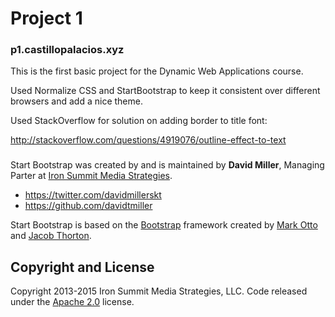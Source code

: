 # Project 1

### p1.castillopalacios.xyz

This is the first basic project for the Dynamic Web Applications course.


Used Normalize CSS and StartBootstrap to keep it consistent over different browsers and add a nice theme.

Used StackOverflow for solution on adding border to title font:

http://stackoverflow.com/questions/4919076/outline-effect-to-text


###



Start Bootstrap was created by and is maintained by **David Miller**, Managing Parter at [Iron Summit Media Strategies](http://www.ironsummitmedia.com/).

* https://twitter.com/davidmillerskt
* https://github.com/davidtmiller

Start Bootstrap is based on the [Bootstrap](http://getbootstrap.com/) framework created by [Mark Otto](https://twitter.com/mdo) and [Jacob Thorton](https://twitter.com/fat).

## Copyright and License

Copyright 2013-2015 Iron Summit Media Strategies, LLC. Code released under the [Apache 2.0](https://github.com/IronSummitMedia/startbootstrap-clean-blog/blob/gh-pages/LICENSE) license.
